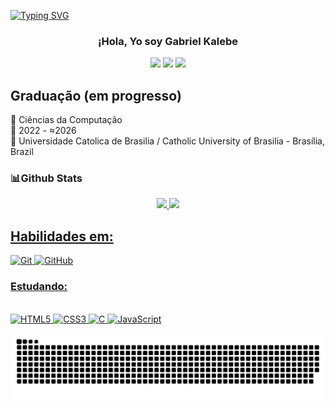 

[![Typing SVG](https://readme-typing-svg.herokuapp.com/?color=d4d4d4&size=35&center=true&vCenter=true&width=1000&lines=Hello,+My+name+is+Gabriel+Kalebe;I'm+20+years+old;I'm+from+Brazil;I+studying+computer+science;Be+Welcome!+:%29)](https://git.io/typing-svg)



<div align="center">
  <h3> ¡Hola, Yo soy Gabriel Kalebe </h3>
  
  <a href="https://instagram.com/_.gkalebe" target="_blank"><img src="https://img.shields.io/badge/-Instagram-%23E4405F?style=for-the-badge&logo=instagram&logoColor=white" target="_blank"></a>
 <a href="https://discord.gg/VzH746q7Dd" target="_blank"><img src="https://img.shields.io/badge/Discord-7289DA?style=for-the-badge&logo=discord&logoColor=white" target="_blank"></a> 
  <a href="https://www.linkedin.com/in/gabriel-kalebe/" target="_blank"><img src="https://img.shields.io/badge/-LinkedIn-%230077B5?style=for-the-badge&logo=linkedin&logoColor=white" target="_blank"></a> 
    </div>

 
## Graduação (em progresso)
📖 Ciências da Computação <br>
📆 2022 - ≈2026<br>
📍 Universidade Catolica de Brasilia / Catholic University of Brasilia - Brasília, Brazil<br>


### 📊Github Stats
<div align="center">
  <a href="https://github.com/gkalebe">
  <img height="185em" src="https://github-readme-stats.vercel.app/api?username=gkalebe&show_icons=true&theme=dracula&include_all_commits=true&count_private=true"/>
  <img height="185em" src="https://github-readme-stats.vercel.app/api/top-langs/?username=gkalebe&layout=compact&langs_count=7&theme=dracula"/>
</div>

 
  
  ## Habilidades em:<br>
  
<img alt="Git" src="https://img.shields.io/badge/git-%23F05033.svg?style=for-the-badge&logo=git&logoColor=white"/>
<img alt="GitHub" src="https://img.shields.io/badge/github-%23121011.svg?style=for-the-badge&logo=github&logoColor=white"/>
  
 
  
<h3> Estudando: </h3>

<div style="display: inline_block"><br/>

  <img alt="HTML5" src="https://img.shields.io/badge/html5-%23E34F26.svg?style=for-the-badge&logo=html5&logoColor=white"/>
<img alt="CSS3" src="https://img.shields.io/badge/css3-%231572B6.svg?style=for-the-badge&logo=css3&logoColor=white"/>
 <img alt="C" src="https://img.shields.io/badge/C-00599C?style=for-the-badge&logo=c&logoColor=white"/>
   <img alt="JavaScript" src="https://img.shields.io/badge/JavaScript-F7DF1E?style=for-the-badge&logo=javascript&logoColor=black"/>

</div>

 ![snake gif](https://github.com/HenriqueLopes42/HenriqueLopes42/blob/output/github-contribution-grid-snake.svg)


